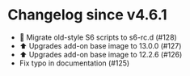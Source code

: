 # Changelog since v4.6.1
- 🔨 Migrate old-style S6 scripts to s6-rc.d (#128) 
- ⬆️ Upgrades add-on base image to 13.0.0 (#127) 
- ⬆️ Upgrades add-on base image to 12.2.6 (#126) 
- Fix typo in  documentation (#125) 
